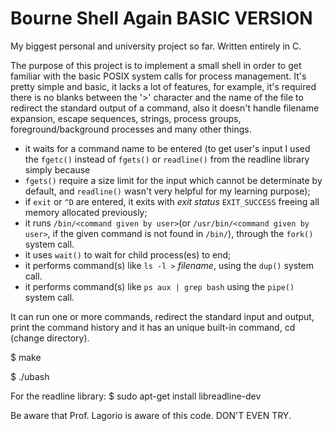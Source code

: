 # Bourne Shell Again BASIC VERSION
My biggest personal and university project so far. Written entirely in C.

The purpose of this project is to implement a small shell in order to get familiar 
with the basic POSIX system calls for process management. It's pretty simple
and basic, it lacks a lot of features, for example, it's required there is no blanks between 
the '>' character and the name of the file to redirect the standard output of a command, 
also it doesn't handle filename expansion, escape sequences, strings, process groups, 
foreground/background processes and many other things.

- it waits for a command name to be entered (to get user's input I used the `fgetc()` instead of `fgets()` or `readline()` from the readline library simply because
- `fgets()` require a size limit for the input which cannot be determinate by default, and `readline()` wasn't very helpful for my learning purpose);
- if `exit` or `^D` are entered, it exits with *exit status* `EXIT_SUCCESS` freeing all memory allocated previously;
- it runs `/bin/<command given by user>`(or `/usr/bin/<command given by user>`, if the given command is not found in `/bin/`), through the `fork()` system call.
- it uses `wait()` to wait for child process(es) to end;
- it performs command(s) like `ls -l >` *filename*, using the `dup()` system call.
- it performs command(s) like `ps aux | grep bash` using the `pipe()` system call. 

It can run one or more commands, redirect the standard input and output,
print the command history and it has an unique built-in command, cd 
(change directory).

$ make

$ ./ubash

For the readline library: $ sudo apt-get install libreadline-dev

Be aware that Prof. Lagorio is aware of this code. DON'T EVEN TRY.
